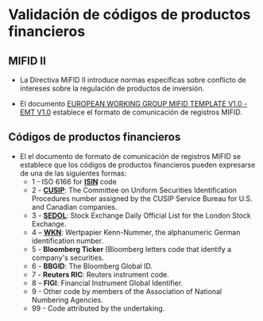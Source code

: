 # Validación de códigos de productos financieros

## MIFID II

- La Directiva MiFID II introduce normas específicas sobre conflicto de intereses sobre la regulación de productos de inversión.

- El documento [EUROPEAN WORKING GROUP MIFID TEMPLATE V1.0 - EMT V1.0](http://www.efama.org/Documents/20170803-EMTV1.0.xlsx) establece el formato de comunicación de registros MIFID.

## Códigos de productos financieros

- El el documento de formato de comunicación de registros MIFID se establece que los códigos de productos financieros pueden expresarse de una de las siguientes formas:
  - 1 - ISO 6166 for [**ISIN**](ISIN.md) code
  - 2 - [**CUSIP**](CUSIP.md): The Committee on Uniform Securities Identification Procedures number assigned by the CUSIP Service Bureau for U.S. and Canadian companies.
  - 3 - [**SEDOL**](SEDOL.md): Stock Exchange Daily Official List for the London Stock Exchange.
  - 4 – [**WKN**](WKN.md): Wertpapier Kenn-Nummer, the alphanumeric German identification number.
  - 5 - **Bloomberg Ticker** (Bloomberg letters code that identify a company's securities.
  - 6 - **BBGID**: The Bloomberg Global ID.
  - 7 - **Reuters RIC**: Reuters instrument code.
  - 8 – **FIGI**: Financial Instrument Global Identifier.
  - 9 - Other code by members of the Association of National Numbering Agencies.
  - 99 - Code attributed by the undertaking.

